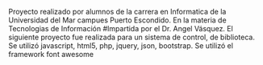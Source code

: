Proyecto realizado por alumnos de la carrera en Informatica de la Universidad del Mar campues Puerto Escondido.
En la materia de Tecnologias de Información #Impartida por el Dr. Angel Vásquez. 
El siguiente proyecto fue realizada para un sistema de control, de biblioteca.
Se utilizó javascript, html5, php, jquery, json, bootstrap.
Se utilizó el framework font awesome
